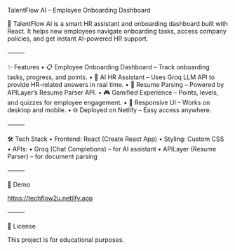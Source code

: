 TalentFlow AI – Employee Onboarding Dashboard

🚀 TalentFlow AI is a smart HR assistant and onboarding dashboard built with React.
It helps new employees navigate onboarding tasks, access company policies, and get instant AI-powered HR support.

⸻

✨ Features
	•	📋 Employee Onboarding Dashboard – Track onboarding tasks, progress, and points.
	•	🤖 AI HR Assistant – Uses Groq LLM API to provide HR-related answers in real time.
	•	📑 Resume Parsing – Powered by APILayer’s Resume Parser API.
	•	🎮 Gamified Experience – Points, levels, and quizzes for employee engagement.
	•	📱 Responsive UI – Works on desktop and mobile.
	•	🌐 Deployed on Netlify – Easy access anywhere.

⸻

🛠️ Tech Stack
	•	Frontend: React (Create React App)
	•	Styling: Custom CSS
	•	APIs:
	•	Groq (Chat Completions) – for AI assistant
	•	APILayer (Resume Parser) – for document parsing
 

⸻

📸 Demo

https://techflow2u.netlify.app

⸻

📜 License

This project is for educational purposes.
